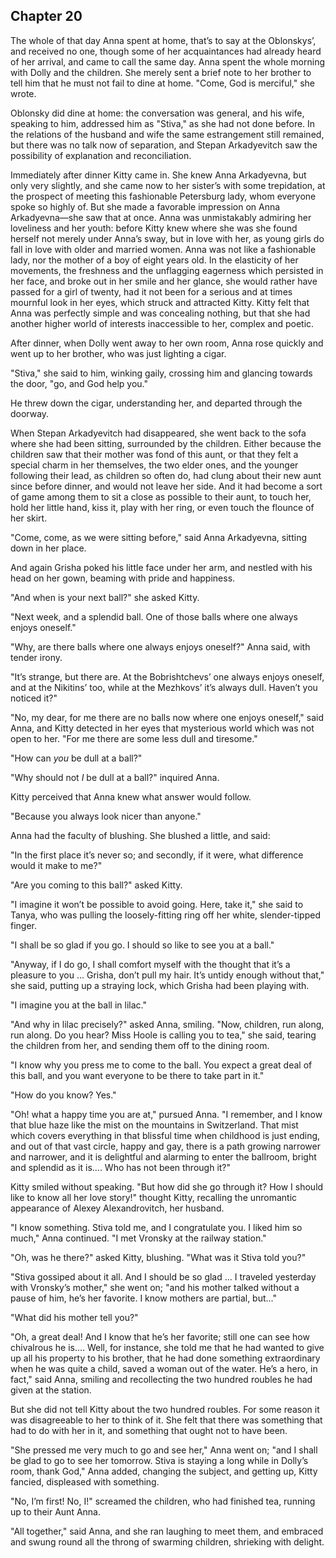 ## Chapter 20


The whole of that day Anna spent at home, that’s to say at the
Oblonskys’, and received no one, though some of her acquaintances had
already heard of her arrival, and came to call the same day. Anna spent
the whole morning with Dolly and the children. She merely sent a brief
note to her brother to tell him that he must not fail to dine at home.
"Come, God is merciful," she wrote.

Oblonsky did dine at home: the conversation was general, and his wife,
speaking to him, addressed him as "Stiva," as she had not done before.
In the relations of the husband and wife the same estrangement still
remained, but there was no talk now of separation, and Stepan
Arkadyevitch saw the possibility of explanation and reconciliation.

Immediately after dinner Kitty came in. She knew Anna Arkadyevna, but
only very slightly, and she came now to her sister’s with some
trepidation, at the prospect of meeting this fashionable Petersburg
lady, whom everyone spoke so highly of. But she made a favorable
impression on Anna Arkadyevna—she saw that at once. Anna was
unmistakably admiring her loveliness and her youth: before Kitty knew
where she was she found herself not merely under Anna’s sway, but in
love with her, as young girls do fall in love with older and married
women. Anna was not like a fashionable lady, nor the mother of a boy of
eight years old. In the elasticity of her movements, the freshness and
the unflagging eagerness which persisted in her face, and broke out in
her smile and her glance, she would rather have passed for a girl of
twenty, had it not been for a serious and at times mournful look in her
eyes, which struck and attracted Kitty. Kitty felt that Anna was
perfectly simple and was concealing nothing, but that she had another
higher world of interests inaccessible to her, complex and poetic.

After dinner, when Dolly went away to her own room, Anna rose quickly
and went up to her brother, who was just lighting a cigar.

"Stiva," she said to him, winking gaily, crossing him and glancing
towards the door, "go, and God help you."

He threw down the cigar, understanding her, and departed through the
doorway.

When Stepan Arkadyevitch had disappeared, she went back to the sofa
where she had been sitting, surrounded by the children. Either because
the children saw that their mother was fond of this aunt, or that they
felt a special charm in her themselves, the two elder ones, and the
younger following their lead, as children so often do, had clung about
their new aunt since before dinner, and would not leave her side. And it
had become a sort of game among them to sit a close as possible to their
aunt, to touch her, hold her little hand, kiss it, play with her ring,
or even touch the flounce of her skirt.

"Come, come, as we were sitting before," said Anna Arkadyevna, sitting
down in her place.

And again Grisha poked his little face under her arm, and nestled with
his head on her gown, beaming with pride and happiness.

"And when is your next ball?" she asked Kitty.

"Next week, and a splendid ball. One of those balls where one always
enjoys oneself."

"Why, are there balls where one always enjoys oneself?" Anna said, with
tender irony.

"It’s strange, but there are. At the Bobrishtchevs’ one always enjoys
oneself, and at the Nikitins’ too, while at the Mezhkovs’ it’s always
dull. Haven’t you noticed it?"

"No, my dear, for me there are no balls now where one enjoys oneself,"
said Anna, and Kitty detected in her eyes that mysterious world which
was not open to her. "For me there are some less dull and tiresome."

"How can _you_ be dull at a ball?"

"Why should not _I_ be dull at a ball?" inquired Anna.

Kitty perceived that Anna knew what answer would follow.

"Because you always look nicer than anyone."

Anna had the faculty of blushing. She blushed a little, and said:

"In the first place it’s never so; and secondly, if it were, what
difference would it make to me?"

"Are you coming to this ball?" asked Kitty.

"I imagine it won’t be possible to avoid going. Here, take it," she said
to Tanya, who was pulling the loosely-fitting ring off her white,
slender-tipped finger.

"I shall be so glad if you go. I should so like to see you at a ball."

"Anyway, if I do go, I shall comfort myself with the thought that it’s a
pleasure to you ... Grisha, don’t pull my hair. It’s untidy enough
without that," she said, putting up a straying lock, which Grisha had
been playing with.

"I imagine you at the ball in lilac."

"And why in lilac precisely?" asked Anna, smiling. "Now, children, run
along, run along. Do you hear? Miss Hoole is calling you to tea," she
said, tearing the children from her, and sending them off to the dining
room.

"I know why you press me to come to the ball. You expect a great deal of
this ball, and you want everyone to be there to take part in it."

"How do you know? Yes."

"Oh! what a happy time you are at," pursued Anna. "I remember, and I
know that blue haze like the mist on the mountains in Switzerland. That
mist which covers everything in that blissful time when childhood is
just ending, and out of that vast circle, happy and gay, there is a path
growing narrower and narrower, and it is delightful and alarming to
enter the ballroom, bright and splendid as it is.... Who has not been
through it?"

Kitty smiled without speaking. "But how did she go through it? How I
should like to know all her love story!" thought Kitty, recalling the
unromantic appearance of Alexey Alexandrovitch, her husband.

"I know something. Stiva told me, and I congratulate you. I liked him so
much," Anna continued. "I met Vronsky at the railway station."

"Oh, was he there?" asked Kitty, blushing. "What was it Stiva told you?"

"Stiva gossiped about it all. And I should be so glad ... I traveled
yesterday with Vronsky’s mother," she went on; "and his mother talked
without a pause of him, he’s her favorite. I know mothers are partial,
but..."

"What did his mother tell you?"

"Oh, a great deal! And I know that he’s her favorite; still one can see
how chivalrous he is.... Well, for instance, she told me that he had
wanted to give up all his property to his brother, that he had done
something extraordinary when he was quite a child, saved a woman out of
the water. He’s a hero, in fact," said Anna, smiling and recollecting
the two hundred roubles he had given at the station.

But she did not tell Kitty about the two hundred roubles. For some
reason it was disagreeable to her to think of it. She felt that there
was something that had to do with her in it, and something that ought
not to have been.

"She pressed me very much to go and see her," Anna went on; "and I shall
be glad to go to see her tomorrow. Stiva is staying a long while in
Dolly’s room, thank God," Anna added, changing the subject, and getting
up, Kitty fancied, displeased with something.

"No, I’m first! No, I!" screamed the children, who had finished tea,
running up to their Aunt Anna.

"All together," said Anna, and she ran laughing to meet them, and
embraced and swung round all the throng of swarming children, shrieking
with delight.



